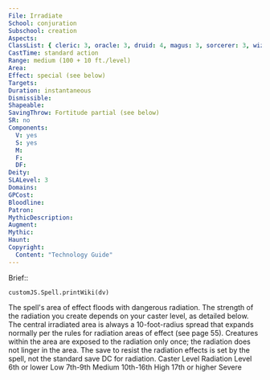 ```yaml
---
File: Irradiate
School: conjuration
Subschool: creation
Aspects: 
ClassList: { cleric: 3, oracle: 3, druid: 4, magus: 3, sorcerer: 3, wizard: 3, summoner: 3, unchained summoner: 3, witch: 3 }
CastTime: standard action
Range: medium (100 + 10 ft./level)
Area: 
Effect: special (see below)
Targets: 
Duration: instantaneous
Dismissible: 
Shapeable: 
SavingThrow: Fortitude partial (see below)
SR: no
Components:
  V: yes
  S: yes
  M: 
  F: 
  DF: 
Deity: 
SLALevel: 3
Domains: 
GPCost: 
Bloodline: 
Patron: 
MythicDescription: 
Augment: 
Mythic: 
Haunt: 
Copyright:
  Content: "Technology Guide"
---
```

Brief:: 

```dataviewjs
customJS.Spell.printWiki(dv)
```

The spell's area of effect floods with dangerous radiation. The strength of the radiation you create depends on your caster level, as detailed below. The central irradiated area is always a 10-foot-radius spread that expands normally per the rules for radiation areas of effect (see page 55). Creatures within the area are exposed to the radiation only once; the radiation does not linger in the area. The save to resist the radiation effects is set by the spell, not the standard save DC for radiation. Caster Level Radiation Level 6th or lower Low 7th-9th Medium 10th-16th High 17th or higher Severe

